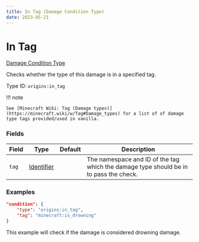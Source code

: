```yaml
---
title: In Tag (Damage Condition Type)
date: 2023-05-21
---
```


# In Tag

[Damage Condition Type](../damage_condition_types.md)

Checks whether the type of this damage is in a specified tag.

Type ID: `origins:in_tag`


!!! note

    See [Minecraft Wiki: Tag (Damage types)](https://minecraft.wiki/w/Tag#Damage_types) for a list of of damage type tags provided/used in vanilla.


### Fields

Field | Type | Default | Description
------|------|---------|------------
`tag` | [Identifier](../data_types/identifier.md) | | The namespace and ID of the tag which the damage type should be in to pass the check.


### Examples

```json
"condition": {
    "type": "origins:in_tag",
    "tag": "minecraft:is_drowning"
}
```

This example will check if the damage is considered drowning damage.
